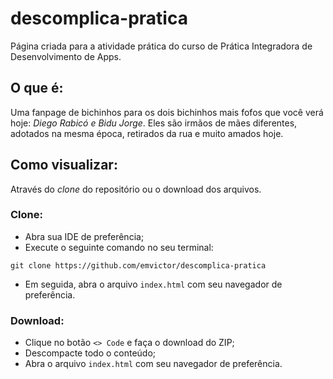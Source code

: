 # descomplica-pratica
Página criada para a atividade prática do curso de Prática Integradora de Desenvolvimento de Apps.

## O que é:
Uma fanpage de bichinhos para os dois bichinhos mais fofos que você verá hoje: <i>Diego Rabicó e Bidu Jorge</i>. Eles são irmãos de mães diferentes, adotados na mesma época, retirados da rua e muito amados hoje.

## Como visualizar:
Através do <i>clone</i> do repositório ou o download dos arquivos.

### Clone:
- Abra sua IDE de preferência;
- Execute o seguinte comando no seu terminal:
```
git clone https://github.com/emvictor/descomplica-pratica
```
- Em seguida, abra o arquivo `index.html` com seu navegador de preferência.

### Download:

- Clique no botão `<> Code` e faça o download do ZIP;
- Descompacte todo o conteúdo;
- Abra o arquivo `index.html` com seu navegador de preferência.
